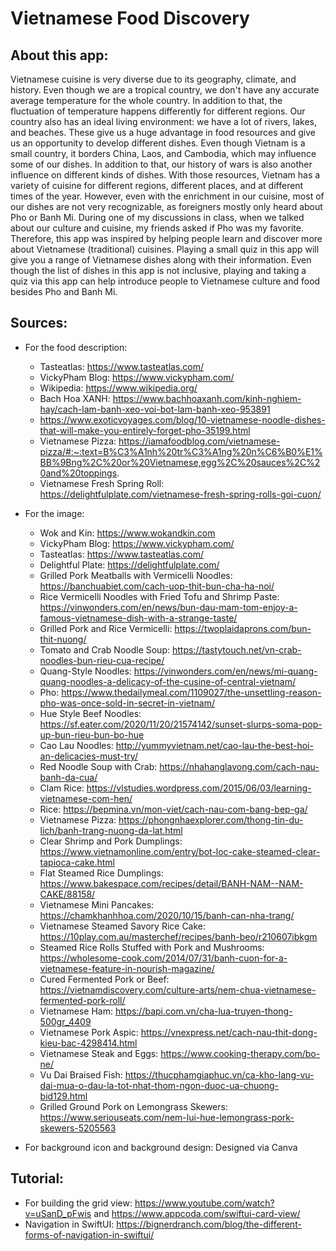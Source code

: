 #  Vietnamese Food Discovery

## About this app:
Vietnamese cuisine is very diverse due to its geography, climate, and history. Even though we are a tropical country, we don't have any accurate average temperature for the whole country. In addition to that, the fluctuation of temperature happens differently for different regions. Our country also has an ideal living environment: we have a lot of rivers, lakes, and beaches. These give us a huge advantage in food resources and give us an opportunity to develop different dishes. Even though Vietnam is a small country, it borders China, Laos, and Cambodia, which may influence some of our dishes. In addition to that, our history of wars is also another influence on different kinds of dishes. With those resources, Vietnam has a variety of cuisine for different regions, different places, and at different times of the year. 
However, even with the enrichment in our cuisine, most of our dishes are not very recognizable, as foreigners mostly only heard about Pho or Banh Mi. During one of my discussions in class, when we talked about our culture and cuisine, my friends asked if Pho was my favorite. Therefore, this app was inspired by helping people learn and discover more about Vietnamese (traditional) cuisines. Playing a small quiz in this app will give you a range of Vietnamese dishes along with their information. Even though the list of dishes in this app is not inclusive, playing and taking a quiz via this app can help introduce people to Vietnamese culture and food besides Pho and Banh Mi.




## Sources:
- For the food description: 
    - Tasteatlas: https://www.tasteatlas.com/
    - VickyPham Blog: https://www.vickypham.com/
    - Wikipedia: https://www.wikipedia.org/
    - Bach Hoa XANH: https://www.bachhoaxanh.com/kinh-nghiem-hay/cach-lam-banh-xeo-voi-bot-lam-banh-xeo-953891
    - https://www.exoticvoyages.com/blog/10-vietnamese-noodle-dishes-that-will-make-you-entirely-forget-pho-35199.html
    - Vietnamese Pizza: https://iamafoodblog.com/vietnamese-pizza/#:~:text=B%C3%A1nh%20tr%C3%A1ng%20n%C6%B0%E1%BB%9Bng%2C%20or%20Vietnamese,egg%2C%20sauces%2C%20and%20toppings.
    - Vietnamese Fresh Spring Roll: https://delightfulplate.com/vietnamese-fresh-spring-rolls-goi-cuon/
    
    
    
- For the image:
    - Wok and Kin: https://www.wokandkin.com 
    - VickyPham Blog: https://www.vickypham.com/ 
    - Tasteatlas: https://www.tasteatlas.com/
    - Delightful Plate: https://delightfulplate.com/
    - Grilled Pork Meatballs with Vermicelli Noodles: https://banchuabiet.com/cach-uop-thit-bun-cha-ha-noi/
    - Rice Vermicelli Noodles with Fried Tofu and Shrimp Paste: https://vinwonders.com/en/news/bun-dau-mam-tom-enjoy-a-famous-vietnamese-dish-with-a-strange-taste/
    - Grilled Pork and Rice Vermicelli: https://twoplaidaprons.com/bun-thit-nuong/
    - Tomato and Crab Noodle Soup: https://tastytouch.net/vn-crab-noodles-bun-rieu-cua-recipe/
    - Quang-Style Noodles: https://vinwonders.com/en/news/mi-quang-quang-noodles-a-delicacy-of-the-cusine-of-central-vietnam/
    - Pho: https://www.thedailymeal.com/1109027/the-unsettling-reason-pho-was-once-sold-in-secret-in-vietnam/
    - Hue Style Beef Noodles: https://sf.eater.com/2020/11/20/21574142/sunset-slurps-soma-pop-up-bun-rieu-bun-bo-hue
    - Cao Lau Noodles: http://yummyvietnam.net/cao-lau-the-best-hoi-an-delicacies-must-try/
    - Red Noodle Soup with Crab: https://nhahanglavong.com/cach-nau-banh-da-cua/
    - Clam Rice: https://vlstudies.wordpress.com/2015/06/03/learning-vietnamese-com-hen/
    - Rice: https://bepmina.vn/mon-viet/cach-nau-com-bang-bep-ga/
    - Vietnamese Pizza: https://phongnhaexplorer.com/thong-tin-du-lich/banh-trang-nuong-da-lat.html
    - Clear Shrimp and Pork Dumplings: https://www.vietnamonline.com/entry/bot-loc-cake-steamed-clear-tapioca-cake.html
    - Flat Steamed Rice Dumplings: https://www.bakespace.com/recipes/detail/BANH-NAM--NAM-CAKE/88158/
    - Vietnamese Mini Pancakes: https://chamkhanhhoa.com/2020/10/15/banh-can-nha-trang/
    - Vietnamese Steamed Savory Rice Cake: https://10play.com.au/masterchef/recipes/banh-beo/r210607ibkgm
    - Steamed Rice Rolls Stuffed with Pork and Mushrooms: https://wholesome-cook.com/2014/07/31/banh-cuon-for-a-vietnamese-feature-in-nourish-magazine/
    - Cured Fermented Pork or Beef: https://vietnamdiscovery.com/culture-arts/nem-chua-vietnamese-fermented-pork-roll/
    - Vietnamese Ham: https://bapi.com.vn/cha-lua-truyen-thong-500gr_4409
    - Vietnamese Pork Aspic: https://vnexpress.net/cach-nau-thit-dong-kieu-bac-4298414.html
    - Vietnamese Steak and Eggs: https://www.cooking-therapy.com/bo-ne/
    - Vu Dai Braised Fish: https://thucphamgiaphuc.vn/ca-kho-lang-vu-dai-mua-o-dau-la-tot-nhat-thom-ngon-duoc-ua-chuong-bid129.html
    - Grilled Ground Pork on Lemongrass Skewers: https://www.seriouseats.com/nem-lui-hue-lemongrass-pork-skewers-5205563
    
- For background icon and background design: Designed via Canva

## Tutorial: 
- For building the grid view: https://www.youtube.com/watch?v=uSanD_pFwis and https://www.appcoda.com/swiftui-card-view/
- Navigation in SwiftUI: https://bignerdranch.com/blog/the-different-forms-of-navigation-in-swiftui/


    
    
